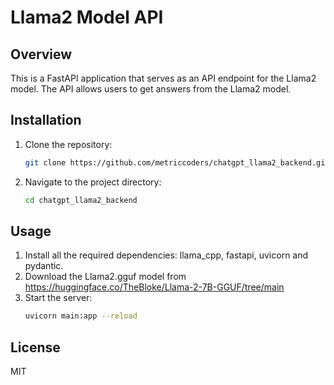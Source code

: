 # Llama2 Model API

## Overview
This is a FastAPI application that serves as an API endpoint for the Llama2 model. The API allows users to get answers from the Llama2 model.

## Installation

1. Clone the repository:
    ```bash
    git clone https://github.com/metriccoders/chatgpt_llama2_backend.git
    ```

2. Navigate to the project directory:
    ```bash
    cd chatgpt_llama2_backend
    ```
## Usage
1. Install all the required dependencies: llama_cpp, fastapi, uvicorn and pydantic.
2. Download the Llama2.gguf model from https://huggingface.co/TheBloke/Llama-2-7B-GGUF/tree/main
3. Start the server:
    ```bash
    uvicorn main:app --reload
    ```
## License
MIT
